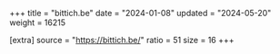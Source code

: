 +++
title = "bittich.be"
date = "2024-01-08"
updated = "2024-05-20"
weight = 16215

[extra]
source = "https://bittich.be/"
ratio = 51
size = 16
+++
